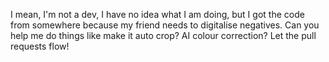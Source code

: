 I mean, I'm not a dev, I have no idea what I am doing, but I got the code from somewhere because my friend needs to digitalise negatives. Can you help me do things like make it auto crop? AI colour correction? Let the pull requests flow!
